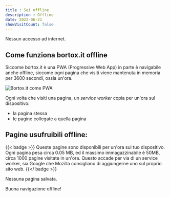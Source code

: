 ```yaml
---
title : Sei offline
description : Offline
date: 2022-06-21
showVisitCount: false
---
```


Nessun accesso ad internet. 

## Come funziona bortox.it offline

Siccome bortox.it è una PWA (Progressive Web App) in parte è navigabile anche offline, siccome ogni pagina che visiti viene mantenuta in memoria per 3600 secondi, ossia un'ora.

![Bortox.it come PWA](/pwa.png)

Ogni volta che visiti una pagina, un _service worker_ copia per un'ora sul dispositivo:

* la pagina stessa
* le pagine collegate a quella pagina

## Pagine usufruibili offline:

{{< badge >}}
Queste pagine sono disponibili per un'ora sul tuo dispositivo. Ogni pagina pesa circa 0.05 MB, ed il massimo immagazzinabile è 50MB, circa 1000 pagine visitate in un'ora. Questo accade per via di un service worker, sia Google che Mozilla consigliano di aggiungerne uno sul proprio sito web.
{{</ badge >}}

<div id="cached">Nessuna pagina salvata.</div>
<script>
var root = document.getElementById("cached");
if (navigator && navigator.serviceWorker) {
    caches.open('content-v1.13').then(function (cache) {
        cache.keys().then(function (keys) {
            root.innerHTML =
                '<ul>' +
                    keys.map(function(key) {
                        if (key.url.includes(".html") || key.url.endsWith('/'))  {
                            return '<li><a href="' + key.url + '">' + key.url + '</a></li>';
                        }
                    }).join('') +
                '</ul>';
        });
    });
}
</script>

Buona navigazione offline!